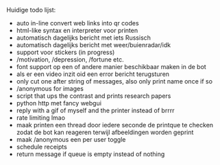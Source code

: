 Huidige todo lijst:
- auto in-line convert web links into qr codes
- html-like syntax en interpreter voor printen
- automatisch dagelijks bericht met iets Russisch
- automatisch dagelijks bericht met weer/buienradar/idk
- support voor stickers (in progress)
- /motivation, /depression, /fortune etc.
- font support op een of andere manier beschikbaar maken in de bot
- als er een video inzit oid een error bericht terugsturen
- only cut one after string of messages, also only print name once if so
- /anonymous for images
- script that ups the contrast and prints research papers
- python http met fancy webgui
- reply with a gif of myself and the printer instead of brrrr
- rate limiting lmao
- maak printen een thread door iedere seconde de printque te checken zodat de bot kan reageren terwijl afbeeldingen worden geprint
- maak /anonymous een per user toggle
- schedule receipts
- return message if queue is empty instead of nothing

